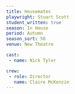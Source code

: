 ```yaml
---
title: Housemates
playwright: Stuart Scott
student_written: true
season: In House
period: Autumn
season_sort: 50
venue: New Theatre

cast:
 - name: Nick Tyler

crew:
 - role: Director
   name: Claire McKenzie
---
```



